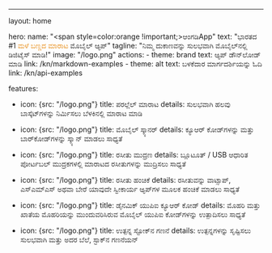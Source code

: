 ---
layout: home

hero:
  name: "<span style=color:orange !important;>ಆಂಗಡಿApp</span>"
  text: "ಭಾರತದ #1 <span style=color:rgb(230,131,0);>ಮಳೆ ಬಣ್ಣದ ಮಾರಾಟ</span> ಮೊಬೈಲ್ ಆ್ಯಪ್‌"
  tagline: "ನಿಮ್ಮ ದುಕಾಣವನ್ನು ಸುಲಭವಾಗಿ ಮೊಬೈಲ್‌ನಲ್ಲಿ ಡಿಜಿಟೈಸ್ ಮಾಡಿ!"
  image: "/logo.png"
  actions:
    - theme: brand
      text: ಆ್ಯಪ್‌ ಡೌನ್‌ಲೋಡ್ ಮಾಡಿ
      link: /kn/markdown-examples
    - theme: alt
      text: ಬಳಕೆದಾರ ಮಾರ್ಗದರ್ಶಿಯನ್ನು ಓದಿ
      link: /kn/api-examples

features:
  - icon: {src: "/logo.png"}
    title: ಪರಲ್ಲೆಲ್ ಮಾರಾಟ
    details: ಸುಲಭವಾಗಿ ಹಲವು ಬಾಸ್ಕೆಟ್‌ಗಳನ್ನು ನಿರ್ಮಿಸಲು ಬೆಳಕಿನಲ್ಲಿ ಮಾರಾಟ ಮಾಡಿ
     
  - icon: {src: "/logo.png"}
    title: ಮೊಬೈಲ್ ಸ್ಕ್ಯಾನರ್
    details: ಕ್ಯೂಆರ್ ಕೋಡ್‌ಗಳನ್ನು ಮತ್ತು ಬಾರ್‌ಕೋಡ್‌ಗಳನ್ನು ಸ್ಕ್ಯಾನ್ ಮಾಡಲು ಸಾಧ್ಯತೆ
  - icon: {src: "/logo.png"}
    title: ರಸೀತು ಮುದ್ರಣ
    details: ಬ್ಲೂಟೂತ್ / USB ಆಧಾರಿತ ಪೋರ್ಟಬಲ್ ಮುದ್ರಕಗಳಲ್ಲಿ ಮಾರಾಟದ ರಸೀತುಗಳನ್ನು ಮುದ್ರಿಸಲು ಸಾಧ್ಯತೆ
  - icon: {src: "/logo.png"}
    title: ರಸೀತು ಹಂಚಿಕೆ
    details: ರಸೀತುವನ್ನು ವಾಟ್ಸಾಪ್‌, ಎಸ್‌ಎಮ್‌ಎಸ್ ಅಥವಾ ಬೇರೆ ಯಾವುದೇ ಸ್ವೀಕಾರ್ಯ ಆ್ಯಪ್‌ಗಳ ಮೂಲಕ ಹಂಚಿಕೆ ಮಾಡಲು ಸಾಧ್ಯತೆ
  - icon: {src: "/logo.png"}
    title: ಡೈನಮಿಕ್ ಯುಪಿಐ ಕ್ಯೂಆರ್ ಕೋಡ್
    details: ಮೊಹರಿ ಮತ್ತು ಖಾತೆಯ ಮೊಹರಿಯನ್ನು ಮುಂದುವರಿಸಿರುವ ಮೊಬೈಲ್ ಯುಪಿಐ ಕೋಡ್‌ಗಳನ್ನು ಉತ್ಪಾದಿಸಲು ಸಾಧ್ಯತೆ
  - icon: {src: "/logo.png"}
    title: ಉತ್ಪನ್ನ ಸ್ಟೋಕ್‌ನ ಗಣನೆ
    details: ಉತ್ಪನ್ನಗಳನ್ನು ಸೃಷ್ಟಿಸಲು ಸುಲಭವಾಗಿ ಮತ್ತು ಅದರ ಬೆಲೆ, ಸ್ಟಾಕ್‌ನ ಗಣನೆಯನ್
